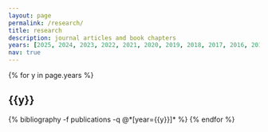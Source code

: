 ```yaml
---
layout: page
permalink: /research/
title: research
description: journal articles and book chapters
years: [2025, 2024, 2023, 2022, 2021, 2020, 2019, 2018, 2017, 2016, 2015]
nav: true
---
```


<div class="publications">

{% for y in page.years %}
  <h2 class="year">{{y}}</h2>
  {% bibliography -f publications -q @*[year={{y}}]* %}
{% endfor %}

</div>
